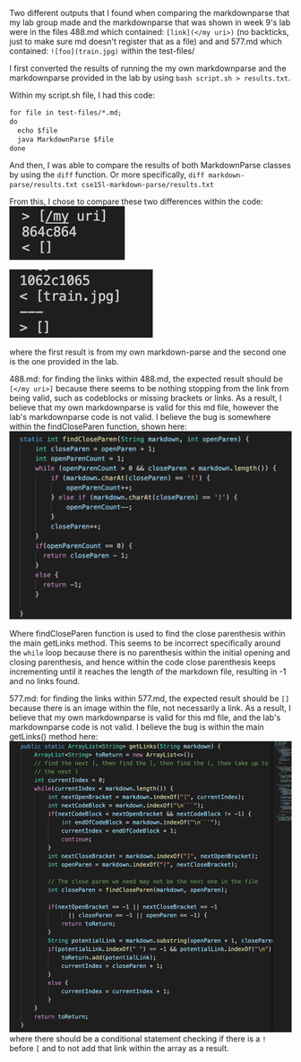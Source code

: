 Two different outputs that I found when comparing the markdownparse that my lab group made and the markdownparse that was shown in week 9's lab were in the files 488.md which contained: `[link](</my uri>)` (no backticks, just to make sure md doesn't register that as a file) and and 577.md which contained: `![foo](train.jpg)` within the test-files/ 

I first converted the results of running the my own markdownparse and the markdownparse provided in the lab by using `bash script.sh > results.txt`. 

Within my script.sh file, I had this code: 
```
for file in test-files/*.md;
do
  echo $file
  java MarkdownParse $file
done
```

And then, I was able to compare the results of both MarkdownParse classes by using the `diff` function. Or more specifically, `diff markdown-parse/results.txt cse15l-markdown-parse/results.txt`


From this, I chose to compare these two differences within the code: 
![image](488.png)

![image](577.png)

where the first result is from my own markdown-parse and the second one is the one provided in the lab. 

488.md:
for finding the links within 488.md, the expected result should be `[</my uri>]` because there seems to be nothing stopping from the link from being valid, such as codeblocks or missing brackets or links. As a result, I believe that my own markdownparse is valid for this md file, however the lab's markdownparse code is not valid. I believe the bug is somewhere within the findCloseParen function, shown here: 
![image](findCloseParen.png)

Where findCloseParen function is used to find the close parenthesis within the main getLinks method. This seems to be incorrect specifically around the `while` loop because there is no parenthesis within the initial opening and closing parenthesis, and hence within the code close parenthesis keeps incrementing until it reaches the length of the markdown file, resulting in -1 and no links found. 

577.md:
for finding the links within 577.md, the expected result should be `[]` because there is an image within the file, not necessarily a link. As a result, I believe that my own markdownparse is valid for this md file, and the lab's markdownparse code is not valid. I believe the bug is within the main getLinks() method here:
![image](getLinks.png)
where there should be a conditional statement checking if there is a `!` before `[` and to not add that link within the array as a result. 
